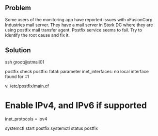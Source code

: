 ## Problem

Some users of the monitoring app have reported issues with xFusionCorp Industries mail server. They have a mail server in Stork DC where they are using postfix mail transfer agent. Postfix service seems to fail. Try to identify the root cause and fix it.


## Solution

ssh groot@stmail01

postfix check
postfix: fatal: parameter inet_interfaces: no local interface found for ::1

vi /etc/postfix/main.cf

# Enable IPv4, and IPv6 if supported
inet_protocols = ipv4


systemctl start postfix
systemctl status postfix
